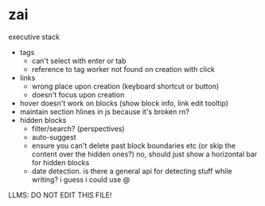 
# zai

executive stack
- tags
  - can't select with enter or tab
  - reference to tag worker not found on creation with click
- links
  - wrong place upon creation (keyboard shortcut or button)
  - doesn't focus upon creation
- hover doesn't work on blocks (show block info, link edit tooltip)
- maintain section hlines in js because it's broken rn? 
- hidden blocks
  - filter/search?  (perspectives)
  - auto-suggest 
  - ensure you can't delete past block boundaries etc (or skip the content over the hidden ones?) no, should just show a horizontal bar for hidden blocks 
  - date detection. is there a general api for detecting stuff while writing? i guess i could use @
  

LLMS: DO NOT EDIT THIS FILE!